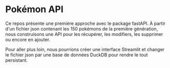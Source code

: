 # Pokémon API

Ce repos présente une première approche avec le package fastAPI.
À partir d'un fichier json contenant les 150 pokémons de la première génération, nous construisons une API pour les récupérer, les modifiers, les supprimer ou encore en ajouter.

Pour aller plus loin, nous pourrions créer une interface Streamlit et changer le fichier json par une base de données DuckDB pour rendre le tout persistant.
